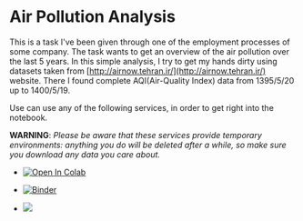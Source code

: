 # Air Pollution Analysis

This is a task I've been given through one of the employment processes of some company. The task wants to get an overview of the air pollution over the last 5 years. In this simple analysis, I try to get my hands dirty using datasets taken from [http://airnow.tehran.ir/](http://airnow.tehran.ir/) website. There I found complete AQI(Air-Quality Index) data from 1395/5/20 up to 1400/5/19. 

Use can use any of the following services, in order to get right into the notebook.

**WARNING**: _Please be aware that these services provide temporary environments: anything you do will be deleted after a while, so make sure you download any data you care about._

* <a href="https://colab.research.google.com/github/couzhei/air-pollution-analysis/blob/master/" target="_parent"><img src="https://colab.research.google.com/assets/colab-badge.svg" alt="Open In Colab"/></a>

* [![Binder](https://mybinder.org/badge_logo.svg)](https://mybinder.org/v2/gh/couzhei/air-pollution-analysis/HEAD)

* <a href="https://www.kaggle.com/ashkanranjbar/tehran-air-pollution-analysis"><img src="https://kaggle.com/static/images/open-in-kaggle.svg"></a>
